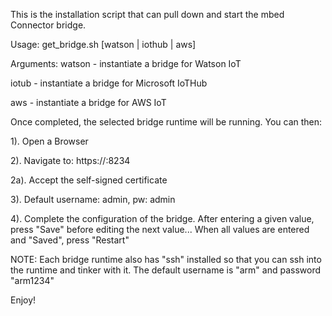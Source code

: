 This is the installation script that can pull down and start the mbed Connector bridge.

Usage:
   get_bridge.sh [watson | iothub | aws]

Arguments:
   watson - instantiate a bridge for Watson IoT

   iotub - instantiate a bridge for Microsoft IoTHub

   aws - instantiate a bridge for AWS IoT

Once completed, the selected bridge runtime will be running. You can then:

1). Open a Browser

2). Navigate to: https://<IP address of your bridge>:8234

2a). Accept the self-signed certificate

3). Default username: admin, pw: admin

4). Complete the configuration of the bridge. After entering a given value, press "Save" before editing the next value... When all values are entered and "Saved", press "Restart"

NOTE: Each bridge runtime also has "ssh" installed so that you can ssh into the runtime and tinker with it. The default username is "arm" and password "arm1234"

Enjoy!
